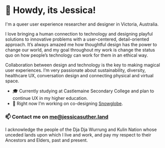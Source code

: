 # 👋 Howdy, its Jessica!
I'm a queer user experience researcher and designer in Victoria, Australia.

I love bringing a human connection to technology and designing playful solutions to innovative problems with a user-centered, detail-oriented approach. It’s always amazed me how thoughtful design has the power to change our world, and my goal throughout my work is change the status quo on how people’s technology can work for them in an ethical way.

Collaboration between design and technology is the key to making magical user experiences. I’m very passionate about sustainability, diversity, healthcare UX, conversation design and connecting physical and virtual space.

- 🎓 Currently studying at Castlemaine Secondary College and plan to continue UX in my higher education.
- 🔭 Right now I’m working on co-designing [Snowglobe](https://chatsnowglobe.co/).

### 📫 Contact me on [me@jessicasuther.land](mailto:me@jessicasuther.land)

I acknowledge the people of the Dja Dja Wurrung and Kulin Nation whose unceded lands upon which I live and work, and pay my respect to their Ancestors and Elders, past and present.
